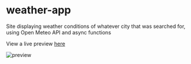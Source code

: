 # weather-app
Site displaying weather conditions of whatever city that was searched for, using Open Meteo API and async functions

View a live preview [here](https://jbfink97.github.io/weather-app/)

![preview](./weather-app-ScreenShot.png)
